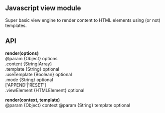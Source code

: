 ## Javascript view module

Super basic view engine to render content to HTML elements using (or not) templates.

## API

**render(options)**  
@param {Object} options  
.content {String|Array}  
.template {String} optional  
.useTemplate {Boolean} optional  
.mode {String} optional  
 ['APPEND'|'RESET']  
.viewElement {HTMLElement} optional

**render(context, template)**  
@param {Object} context
@param {String} template optional
